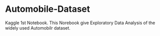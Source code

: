 # Automobile-Dataset
Kaggle 1st Notebook.
This Norebook give Exploratory Data Analysis of the widely used Automobilr dataset.
